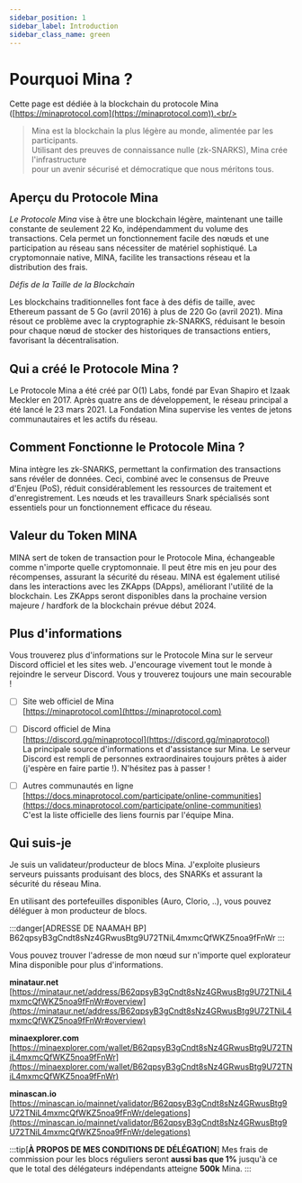 ```yaml
---
sidebar_position: 1
sidebar_label: Introduction
sidebar_class_name: green
---
```

# Pourquoi Mina ?
Cette page est dédiée à la blockchain du protocole Mina ([https://minaprotocol.com](https://minaprotocol.com)).<br/>
> Mina est la blockchain la plus légère au monde, alimentée par les participants.<br/>
> Utilisant des preuves de connaissance nulle (zk-SNARKS), Mina crée l'infrastructure<br/>
> pour un avenir sécurisé et démocratique que nous méritons tous.

## **Aperçu du Protocole Mina**

*Le Protocole Mina* vise à être une blockchain légère, maintenant une taille constante de seulement 22 Ko, indépendamment du volume des transactions. Cela permet un fonctionnement facile des nœuds et une participation au réseau sans nécessiter de matériel sophistiqué. La cryptomonnaie native, MINA, facilite les transactions réseau et la distribution des frais.

*Défis de la Taille de la Blockchain*

Les blockchains traditionnelles font face à des défis de taille, avec Ethereum passant de 5 Go (avril 2016) à plus de 220 Go (avril 2021). Mina résout ce problème avec la cryptographie zk-SNARKS, réduisant le besoin pour chaque nœud de stocker des historiques de transactions entiers, favorisant la décentralisation.

## **Qui a créé le Protocole Mina ?**

Le Protocole Mina a été créé par O(1) Labs, fondé par Evan Shapiro et Izaak Meckler en 2017. Après quatre ans de développement, le réseau principal a été lancé le 23 mars 2021. La Fondation Mina supervise les ventes de jetons communautaires et les actifs du réseau.

## **Comment Fonctionne le Protocole Mina ?**

Mina intègre les zk-SNARKS, permettant la confirmation des transactions sans révéler de données. Ceci, combiné avec le consensus de Preuve d'Enjeu (PoS), réduit considérablement les ressources de traitement et d'enregistrement. Les nœuds et les travailleurs Snark spécialisés sont essentiels pour un fonctionnement efficace du réseau.

## **Valeur du Token MINA**

MINA sert de token de transaction pour le Protocole Mina, échangeable comme n'importe quelle cryptomonnaie. Il peut être mis en jeu pour des récompenses, assurant la sécurité du réseau. MINA est également utilisé dans les interactions avec les ZKApps (DApps), améliorant l'utilité de la blockchain. Les ZKApps seront disponibles dans la prochaine version majeure / hardfork de la blockchain prévue début 2024.

## **Plus d'informations**
Vous trouverez plus d'informations sur le Protocole Mina sur le serveur Discord officiel et les sites web. J'encourage vivement tout le monde à rejoindre le serveur Discord. Vous y trouverez toujours une main secourable !

- [ ] Site web officiel de Mina<br/>
[https://minaprotocol.com](https://minaprotocol.com)

- [ ] Discord officiel de Mina<br/>
[https://discord.gg/minaprotocol](https://discord.gg/minaprotocol) <br/>
La principale source d'informations et d'assistance sur Mina. Le serveur Discord est rempli de personnes extraordinaires toujours prêtes à aider (j'espère en faire partie !). N'hésitez pas à passer !

- [ ] Autres communautés en ligne<br/>
[https://docs.minaprotocol.com/participate/online-communities](https://docs.minaprotocol.com/participate/online-communities) <br/>
C'est la liste officielle des liens fournis par l'équipe Mina.

## Qui suis-je
Je suis un validateur/producteur de blocs Mina.
J'exploite plusieurs serveurs puissants produisant des blocs, des SNARKs et assurant la sécurité du réseau Mina.

En utilisant des portefeuilles disponibles (Auro, Clorio, ..), vous pouvez déléguer à mon producteur de blocs.

:::danger[ADRESSE DE NAAMAH BP]
B62qpsyB3gCndt8sNz4GRwusBtg9U72TNiL4mxmcQfWKZ5noa9fFnWr
:::

Vous pouvez trouver l'adresse de mon nœud sur n'importe quel explorateur Mina disponible pour plus d'informations.

**minataur.net**  
[https://minataur.net/address/B62qpsyB3gCndt8sNz4GRwusBtg9U72TNiL4mxmcQfWKZ5noa9fFnWr#overview](https://minataur.net/address/B62qpsyB3gCndt8sNz4GRwusBtg9U72TNiL4mxmcQfWKZ5noa9fFnWr#overview)

**minaexplorer.com**  
[https://minaexplorer.com/wallet/B62qpsyB3gCndt8sNz4GRwusBtg9U72TNiL4mxmcQfWKZ5noa9fFnWr](https://minaexplorer.com/wallet/B62qpsyB3gCndt8sNz4GRwusBtg9U72TNiL4mxmcQfWKZ5noa9fFnWr)

**minascan.io**  
[https://minascan.io/mainnet/validator/B62qpsyB3gCndt8sNz4GRwusBtg9U72TNiL4mxmcQfWKZ5noa9fFnWr/delegations](https://minascan.io/mainnet/validator/B62qpsyB3gCndt8sNz4GRwusBtg9U72TNiL4mxmcQfWKZ5noa9fFnWr/delegations)

:::tip[**À PROPOS DE MES CONDITIONS DE DÉLÉGATION**]
Mes frais de commission pour les blocs réguliers seront **aussi bas que 1%** jusqu'à ce que le total des délégateurs indépendants atteigne **500k** Mina.
:::
